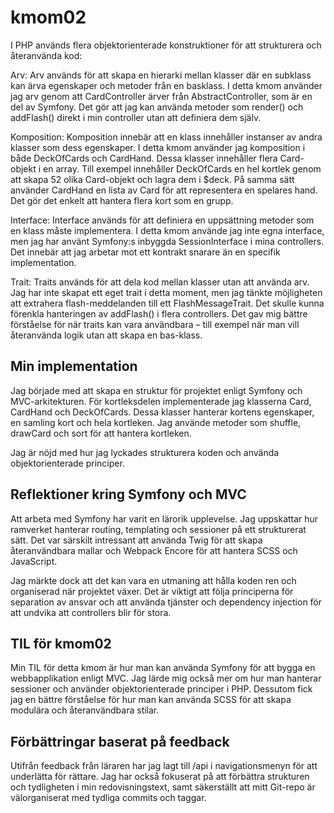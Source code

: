 # kmom02

I PHP används flera objektorienterade konstruktioner för att strukturera och återanvända kod:

Arv: Arv används för att skapa en hierarki mellan klasser där en subklass kan ärva egenskaper och metoder från en basklass. I detta kmom använder jag arv genom att CardController ärver från AbstractController, som är en del av Symfony. Det gör att jag kan använda metoder som render() och addFlash() direkt i min controller utan att definiera dem själv.

Komposition: Komposition innebär att en klass innehåller instanser av andra klasser som dess egenskaper. I detta kmom använder jag komposition i både DeckOfCards och CardHand. Dessa klasser innehåller flera Card-objekt i en array. Till exempel innehåller DeckOfCards en hel kortlek genom att skapa 52 olika Card-objekt och lagra dem i $deck. På samma sätt använder CardHand en lista av Card för att representera en spelares hand. Det gör det enkelt att hantera flera kort som en grupp.

Interface: Interface används för att definiera en uppsättning metoder som en klass måste implementera. I detta kmom använde jag inte egna interface, men jag har använt Symfony:s inbyggda SessionInterface i mina controllers. Det innebär att jag arbetar mot ett kontrakt snarare än en specifik implementation.

Trait: Traits används för att dela kod mellan klasser utan att använda arv. Jag har inte skapat ett eget trait i detta moment, men jag tänkte möjligheten att extrahera flash-meddelanden till ett FlashMessageTrait. Det skulle kunna förenkla hanteringen av addFlash() i flera controllers. Det gav mig bättre förståelse för när traits kan vara användbara – till exempel när man vill återanvända logik utan att skapa en bas-klass.

## **Min implementation**

Jag började med att skapa en struktur för projektet enligt Symfony och MVC-arkitekturen. För kortleksdelen implementerade jag klasserna Card, CardHand och DeckOfCards. Dessa klasser hanterar kortens egenskaper, en samling kort och hela kortleken. Jag använde metoder som shuffle, drawCard och sort för att hantera kortleken.

Jag är nöjd med hur jag lyckades strukturera koden och använda objektorienterade principer. 

## **Reflektioner kring Symfony och MVC**

Att arbeta med Symfony har varit en lärorik upplevelse. Jag uppskattar hur ramverket hanterar routing, templating och sessioner på ett strukturerat sätt. Det var särskilt intressant att använda Twig för att skapa återanvändbara mallar och Webpack Encore för att hantera SCSS och JavaScript.

Jag märkte dock att det kan vara en utmaning att hålla koden ren och organiserad när projektet växer. Det är viktigt att följa principerna för separation av ansvar och att använda tjänster och dependency injection för att undvika att controllers blir för stora.

## **TIL för kmom02**

Min TIL för detta kmom är hur man kan använda Symfony för att bygga en webbapplikation enligt MVC. Jag lärde mig också mer om hur man hanterar sessioner och använder objektorienterade principer i PHP. Dessutom fick jag en bättre förståelse för hur man kan använda SCSS för att skapa modulära och återanvändbara stilar.

## **Förbättringar baserat på feedback**

Utifrån feedback från läraren har jag lagt till /api i navigationsmenyn för att underlätta för rättare. Jag har också fokuserat på att förbättra strukturen och tydligheten i min redovisningstext, samt säkerställt att mitt Git-repo är välorganiserat med tydliga commits och taggar.